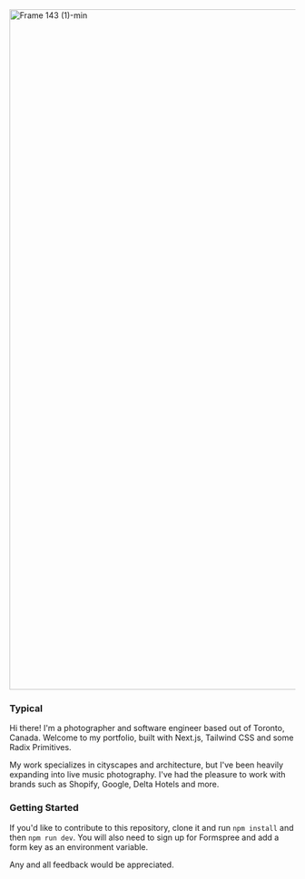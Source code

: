 
<img width="1200" alt="Frame 143 (1)-min" src="https://user-images.githubusercontent.com/19615826/221334326-8de8d635-c03a-4882-9308-7c48053b10d2.png">

### Typical

Hi there! I'm a photographer and software engineer based out of Toronto, Canada. Welcome to my portfolio, built with Next.js, Tailwind CSS and some Radix Primitives.

My work specializes in cityscapes and architecture, but I've been heavily expanding into live music photography. I've had the pleasure to work with brands such as Shopify, Google, Delta Hotels and more. 

### Getting Started
If you'd like to contribute to this repository, clone it and run `npm install` and then `npm run dev`. You will also need to sign up for Formspree and add a form key as an environment variable. 

Any and all feedback would be appreciated. 
